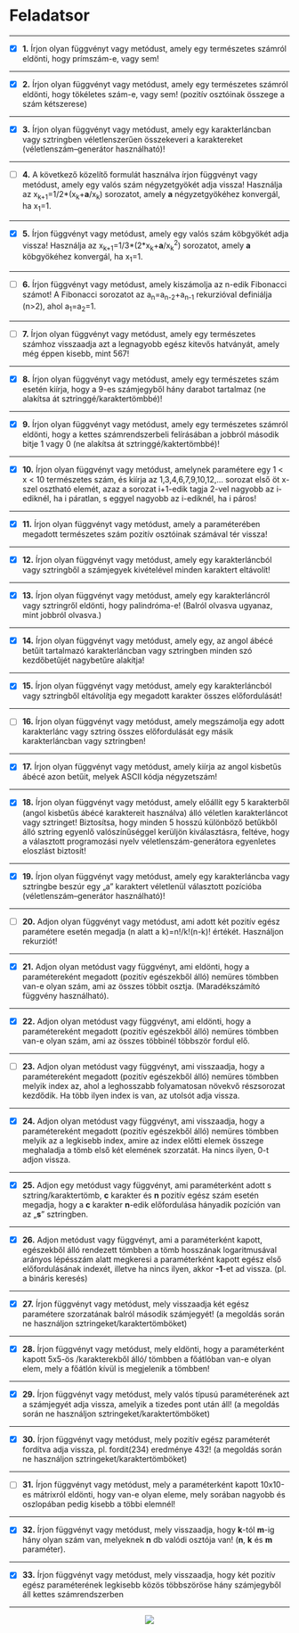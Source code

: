 # Feladatsor

---
- [x] **1\.** Írjon olyan függvényt vagy metódust, amely egy természetes számról eldönti, hogy prímszám-e, vagy sem!
---
- [x] **2\.** Írjon olyan függvényt vagy metódust, amely egy természetes számról eldönti, hogy tökéletes szám-e, vagy sem! (pozitív osztóinak összege a szám kétszerese)
---
- [x] **3\.** Írjon olyan függvényt vagy metódust, amely egy karakterláncban vagy sztringben véletlenszerűen összekeveri a karaktereket (véletlenszám–generátor használható)!
---
- [ ] **4\.** A következő közelítő formulát használva írjon függvényt vagy metódust, amely egy valós szám négyzetgyökét adja vissza! Használja az x<sub>k+1</sub>=1/2*(x<sub>k</sub>+**a**/x<sub>k</sub>) sorozatot, amely **a** négyzetgyökéhez konvergál, ha x<sub>1</sub>=1.
---
- [x] **5\.** Írjon függvényt vagy metódust, amely egy valós szám köbgyökét adja vissza! Használja az
  x<sub>k+1</sub>=1/3*(2*x<sub>k</sub>+**a**/x<sub>k</sub><sup>2</sup>) sorozatot, amely **a** köbgyökéhez konvergál, ha x<sub>1</sub>=1.
---
- [ ] **6\.** Írjon függvényt vagy metódust, amely kiszámolja az n-edik Fibonacci számot! A Fibonacci
  sorozatot az a<sub>n</sub>=a<sub>n-2</sub>+a<sub>n-1</sub> rekurzióval definiálja (n>2), ahol a<sub>1</sub>=a<sub>2</sub>=1.
---
- [ ] **7\.** Írjon olyan függvényt vagy metódust, amely egy természetes számhoz visszaadja azt a legnagyobb egész kitevős hatványát, amely még éppen kisebb, mint 567!
---
- [x] **8\.** Írjon olyan függvényt vagy metódust, amely egy természetes szám esetén kiírja, hogy a 9-es számjegyből hány darabot tartalmaz (ne alakítsa át sztringgé/karaktertömbbé)!
---
- [x] **9\.** Írjon olyan függvényt vagy metódust, amely egy természetes számról eldönti, hogy a kettes számrendszerbeli felírásában a jobbról második bitje 1 vagy 0 (ne alakítsa át sztringgé/kaktertömbbé)!
---
- [x] **10\.** Írjon olyan függvényt vagy metódust, amelynek paramétere egy 1 < x < 10 természetes
  szám, és kiírja az 1,3,4,6,7,9,10,12,... sorozat első öt x-szel osztható elemét, azaz a sorozat
  i+1-edik tagja 2-vel nagyobb az i-ediknél, ha i páratlan, s eggyel nagyobb az i-ediknél, ha i
  páros!
---
- [x] **11\.** Írjon olyan függvényt vagy metódust, amely a paraméterében megadott természetes szám
  pozitív osztóinak számával tér vissza!
---
- [x] **12\.** Írjon olyan függvényt vagy metódust, amely egy karakterláncból vagy sztringből a
  számjegyek kivételével minden karaktert eltávolít!
---
- [x] **13\.** Írjon olyan függvényt vagy metódust, amely egy karakterláncról vagy sztringről eldönti,
  hogy palindróma-e! (Balról olvasva ugyanaz, mint jobbról olvasva.)
---
- [x] **14\.** Írjon olyan függvényt vagy metódust, amely egy, az angol ábécé betűit tartalmazó
  karakterláncban vagy sztringben minden szó kezdőbetűjét nagybetűre alakítja!
----
- [x] **15\.** Írjon olyan függvényt vagy metódust, amely egy karakterláncból vagy sztringből eltávolítja
  egy megadott karakter összes előfordulását!
---
- [ ] **16\.** Írjon olyan függvényt vagy metódust, amely megszámolja egy adott karakterlánc vagy
  sztring összes előfordulását egy másik karakterláncban vagy sztringben!
---
- [x] **17\.** Írjon olyan függvényt vagy metódust, amely kiírja az angol kisbetűs ábécé azon betűit,
  melyek ASCII kódja négyzetszám!
---
- [x] **18\.** Írjon olyan függvényt vagy metódust, amely előállít egy 5 karakterből (angol kisbetűs ábécé
  karaktereit használva) álló véletlen karakterláncot vagy sztringet! Biztosítsa, hogy minden 5
  hosszú különböző betűkből álló sztring egyenlő valószínűséggel kerüljön kiválasztásra,
  feltéve, hogy a választott programozási nyelv véletlenszám-generátora egyenletes eloszlást
  biztosít!
---
- [x] **19\.** Írjon olyan függvényt vagy metódust, amely egy karakterláncba vagy sztringbe beszúr egy
  „a” karaktert véletlenül választott pozícióba (véletlenszám–generátor használható)!
---
- [ ] **20\.** Adjon olyan függvényt vagy metódust, ami adott két pozitív egész paramétere esetén
  megadja (n alatt a k)=n!/k!(n-k)! értékét. Használjon rekurziót!
---
- [x] **21\.** Adjon olyan metódust vagy függvényt, ami eldönti, hogy a paramétereként megadott
  (pozitív egészekből álló) nemüres tömbben van-e olyan szám, ami az összes többit osztja.
  (Maradékszámító függvény használható).
---
- [x] **22\.** Adjon olyan metódust vagy függvényt, ami eldönti, hogy a paramétereként megadott
  (pozitív egészekből álló) nemüres tömbben van-e olyan szám, ami az összes többinél
  többször fordul elő.
---
- [ ] **23\.** Adjon olyan metódust vagy függvényt, ami visszaadja, hogy a paramétereként megadott
  (pozitív egészekből álló) nemüres tömbben melyik index az, ahol a leghosszabb
  folyamatosan növekvő részsorozat kezdődik. Ha több ilyen index is van, az utolsót adja
  vissza.
---
- [x] **24\.** Adjon olyan metódust vagy függvényt, ami visszaadja, hogy a paramétereként megadott
  (pozitív egészekből álló) nemüres tömbben melyik az a legkisebb index, amire az index
  előtti elemek összege meghaladja a tömb első két elemének szorzatát. Ha nincs ilyen, 0-t
  adjon vissza.
---
- [x] **25\.** Adjon egy metódust vagy függvényt, ami paraméterként adott s sztring/karaktertömb, **c**
  karakter és **n** pozitív egész szám esetén megadja, hogy a **c** karakter **n**-edik előfordulása
  hányadik pozíción van az „**s**” sztringben.
---
- [x] **26\.** Adjon metódust vagy függvényt, ami a paraméterként kapott, egészekből álló rendezett
  tömbben a tömb hosszának logaritmusával arányos lépésszám alatt megkeresi a
  paraméterként kapott egész első előfordulásának indexét, illetve ha nincs ilyen, akkor **-1**-et
  ad vissza. (pl. a bináris keresés)
---
- [x] **27\.** Írjon függvényt vagy metódust, mely visszaadja két egész paramétere szorzatának balról
  második számjegyét! (a megoldás során ne használjon sztringeket/karaktertömböket)
---
- [x] **28\.** Írjon függvényt vagy metódust, mely eldönti, hogy a paraméterként kapott 5x5-ös
  /karakterekből álló/ tömbben a főátlóban van-e olyan elem, mely a főátlón kívül is
  megjelenik a tömbben!
---
- [x] **29\.** Írjon függvényt vagy metódust, mely valós típusú paraméterének azt a számjegyét adja
  vissza, amelyik a tizedes pont után áll! (a megoldás során ne használjon
  sztringeket/karaktertömböket)
---
- [x] **30\.** Írjon függvényt vagy metódust, mely pozitív egész paraméterét fordítva adja vissza, pl.
  fordit(234) eredménye 432! (a megoldás során ne használjon sztringeket/karaktertömböket)
---
- [ ] **31\.** Írjon függvényt vagy metódust, mely a paraméterként kapott 10x10-es mátrixról eldönti,
  hogy van-e olyan eleme, mely sorában nagyobb és oszlopában pedig kisebb a többi elemnél!
---
- [x] **32\.** Írjon függvényt vagy metódust, mely visszaadja, hogy **k**-tól **m**-ig hány olyan szám van,
  melyeknek **n** db valódi osztója van! (**n**, **k** és **m** paraméter).
---
- [x] **33\.** Írjon függvényt vagy metódust, mely visszaadja, hogy két pozitív egész paraméterének
  legkisebb közös többszöröse hány számjegyből áll kettes számrendszerben
---
<p align="center">
  <img src="https://github.com/davidpokol/final-exam/assets/90441129/09390712-41b1-4acd-82e9-79c4835983c6"/>
</p>
